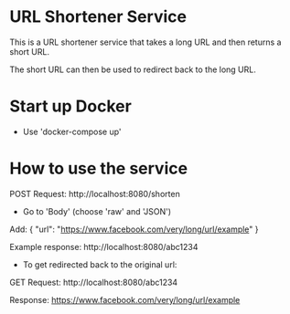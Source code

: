# URL Shortener Service
This is a URL shortener service that takes a long URL and then returns a short URL.

The short URL can then be used to redirect back to the long URL.

# Start up Docker
- Use 'docker-compose up'

# How to use the service 
POST Request: http://localhost:8080/shorten

- Go to 'Body' (choose 'raw' and 'JSON')

Add: { "url": "https://www.facebook.com/very/long/url/example" }

Example response: http://localhost:8080/abc1234

- To get redirected back to the original url:

GET Request: http://localhost:8080/abc1234

Response: https://www.facebook.com/very/long/url/example